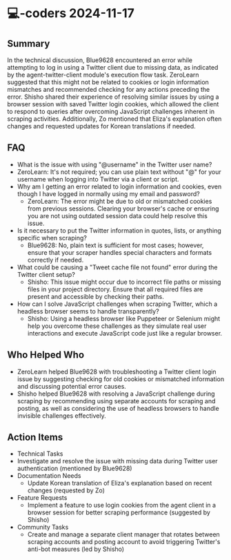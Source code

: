 # 💻-coders 2024-11-17

## Summary

In the technical discussion, Blue9628 encountered an error while attempting to log in using a Twitter client due to
missing data, as indicated by the agent-twitter-client module's execution flow task. ZeroLearn suggested that this might
not be related to cookies or login information mismatches and recommended checking for any actions preceding the error.
Shisho shared their experience of resolving similar issues by using a browser session with saved Twitter login cookies,
which allowed the client to respond to queries after overcoming JavaScript challenges inherent in scraping activities.
Additionally, Zo mentioned that Eliza's explanation often changes and requested updates for Korean translations if
needed.

## FAQ

- What is the issue with using "@username" in the Twitter user name?
- ZeroLearn: It's not required; you can use plain text without "@" for your username when logging into Twitter via a
  client or script.
- Why am I getting an error related to login information and cookies, even though I have logged in normally using my email and password?
    - ZeroLearn: The error might be due to old or mismatched cookies from previous sessions. Clearing your browser's
      cache or ensuring you are not using outdated session data could help resolve this issue.
- Is it necessary to put the Twitter information in quotes, lists, or anything specific when scraping?
    - Blue9628: No, plain text is sufficient for most cases; however, ensure that your scraper handles special
      characters and formats correctly if needed.
- What could be causing a "Tweet cache file not found" error during the Twitter client setup?
    - Shisho: This issue might occur due to incorrect file paths or missing files in your project directory. Ensure that
      all required files are present and accessible by checking their paths.
- How can I solve JavaScript challenges when scraping Twitter, which a headless browser seems to handle transparently?
    - Shisho: Using a headless browser like Puppeteer or Selenium might help you overcome these challenges as they
      simulate real user interactions and execute JavaScript code just like a regular browser.

## Who Helped Who

- ZeroLearn helped Blue9628 with troubleshooting a Twitter client login issue by suggesting checking for old cookies or
  mismatched information and discussing potential error causes.
- Shisho helped Blue9628 with resolving a JavaScript challenge during scraping by recommending using separate accounts for scraping and posting, as well as considering the use of headless browsers to handle invisible challenges effectively.

## Action Items

- Technical Tasks
- Investigate and resolve the issue with missing data during Twitter user authentication (mentioned by Blue9628)
- Documentation Needs
    - Update Korean translation of Eliza's explanation based on recent changes (requested by Zo)
- Feature Requests
    - Implement a feature to use login cookies from the agent client in a browser session for better scraping
      performance (suggested by Shisho)
- Community Tasks
    - Create and manage a separate client manager that rotates between scraping accounts and posting account to avoid
      triggering Twitter's anti-bot measures (led by Shisho)
